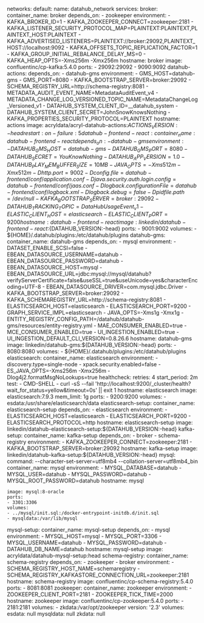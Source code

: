 networks:
  default:
    name: datahub_network
services:
  broker:
    container_name: broker
    depends_on:
    - zookeeper
    environment:
    - KAFKA_BROKER_ID=1
    - KAFKA_ZOOKEEPER_CONNECT=zookeeper:2181
    - KAFKA_LISTENER_SECURITY_PROTOCOL_MAP=PLAINTEXT:PLAINTEXT,PLAINTEXT_HOST:PLAINTEXT
    - KAFKA_ADVERTISED_LISTENERS=PLAINTEXT://broker:29092,PLAINTEXT_HOST://localhost:9092
    - KAFKA_OFFSETS_TOPIC_REPLICATION_FACTOR=1
    - KAFKA_GROUP_INITIAL_REBALANCE_DELAY_MS=0
    - KAFKA_HEAP_OPTS=-Xms256m -Xmx256m
    hostname: broker
    image: confluentinc/cp-kafka:5.4.0
    ports:
    - 29092:29092
    - 9090:9092
  datahub-actions:
    depends_on:
    - datahub-gms
    environment:
    - GMS_HOST=datahub-gms
    - GMS_PORT=8080
    - KAFKA_BOOTSTRAP_SERVER=broker:29092
    - SCHEMA_REGISTRY_URL=http://schema-registry:8081
    - METADATA_AUDIT_EVENT_NAME=MetadataAuditEvent_v4
    - METADATA_CHANGE_LOG_VERSIONED_TOPIC_NAME=MetadataChangeLog_Versioned_v1
    - DATAHUB_SYSTEM_CLIENT_ID=__datahub_system
    - DATAHUB_SYSTEM_CLIENT_SECRET=JohnSnowKnowsNothing
    - KAFKA_PROPERTIES_SECURITY_PROTOCOL=PLAINTEXT
    hostname: actions
    image: acryldata/acryl-datahub-actions:${ACTIONS_VERSION:-head}
    restart: on-failure:5
  datahub-frontend-react:
    container_name: datahub-frontend-react
    depends_on:
    - datahub-gms
    environment:
    - DATAHUB_GMS_HOST=datahub-gms
    - DATAHUB_GMS_PORT=8080
    - DATAHUB_SECRET=YouKnowNothing
    - DATAHUB_APP_VERSION=1.0
    - DATAHUB_PLAY_MEM_BUFFER_SIZE=10MB
    - JAVA_OPTS=-Xms512m -Xmx512m -Dhttp.port=9002 -Dconfig.file=datahub-frontend/conf/application.conf
      -Djava.security.auth.login.config=datahub-frontend/conf/jaas.conf -Dlogback.configurationFile=datahub-frontend/conf/logback.xml
      -Dlogback.debug=false -Dpidfile.path=/dev/null
    - KAFKA_BOOTSTRAP_SERVER=broker:29092
    - DATAHUB_TRACKING_TOPIC=DataHubUsageEvent_v1
    - ELASTIC_CLIENT_HOST=elasticsearch
    - ELASTIC_CLIENT_PORT=9200
    hostname: datahub-frontend-react
    image: linkedin/datahub-frontend-react:${DATAHUB_VERSION:-head}
    ports:
    - 9001:9002
    volumes:
    - ${HOME}/.datahub/plugins:/etc/datahub/plugins
  datahub-gms:
    container_name: datahub-gms
    depends_on:
    - mysql
    environment:
    - DATASET_ENABLE_SCSI=false
    - EBEAN_DATASOURCE_USERNAME=datahub
    - EBEAN_DATASOURCE_PASSWORD=datahub
    - EBEAN_DATASOURCE_HOST=mysql
    - EBEAN_DATASOURCE_URL=jdbc:mysql://mysql/datahub?verifyServerCertificate=false&useSSL=true&useUnicode=yes&characterEncoding=UTF-8
    - EBEAN_DATASOURCE_DRIVER=com.mysql.jdbc.Driver
    - KAFKA_BOOTSTRAP_SERVER=broker:29092
    - KAFKA_SCHEMAREGISTRY_URL=http://schema-registry:8081
    - ELASTICSEARCH_HOST=elasticsearch
    - ELASTICSEARCH_PORT=9200
    - GRAPH_SERVICE_IMPL=elasticsearch
    - JAVA_OPTS=-Xms1g -Xmx1g
    - ENTITY_REGISTRY_CONFIG_PATH=/datahub/datahub-gms/resources/entity-registry.yml
    - MAE_CONSUMER_ENABLED=true
    - MCE_CONSUMER_ENABLED=true
    - UI_INGESTION_ENABLED=true
    - UI_INGESTION_DEFAULT_CLI_VERSION=0.8.26.6
    hostname: datahub-gms
    image: linkedin/datahub-gms:${DATAHUB_VERSION:-head}
    ports:
    - 8080:8080
    volumes:
    - ${HOME}/.datahub/plugins:/etc/datahub/plugins
  elasticsearch:
    container_name: elasticsearch
    environment:
    - discovery.type=single-node
    - xpack.security.enabled=false
    - ES_JAVA_OPTS=-Xms256m -Xmx256m -Dlog4j2.formatMsgNoLookups=true
    healthcheck:
      retries: 4
      start_period: 2m
      test:
      - CMD-SHELL
      - curl -sS --fail 'http://localhost:9200/_cluster/health?wait_for_status=yellow&timeout=0s'
        || exit 1
    hostname: elasticsearch
    image: elasticsearch:7.9.3
    mem_limit: 1g
    ports:
    - 9200:9200
    volumes:
    - esdata:/usr/share/elasticsearch/data
  elasticsearch-setup:
    container_name: elasticsearch-setup
    depends_on:
    - elasticsearch
    environment:
    - ELASTICSEARCH_HOST=elasticsearch
    - ELASTICSEARCH_PORT=9200
    - ELASTICSEARCH_PROTOCOL=http
    hostname: elasticsearch-setup
    image: linkedin/datahub-elasticsearch-setup:${DATAHUB_VERSION:-head}
  kafka-setup:
    container_name: kafka-setup
    depends_on:
    - broker
    - schema-registry
    environment:
    - KAFKA_ZOOKEEPER_CONNECT=zookeeper:2181
    - KAFKA_BOOTSTRAP_SERVER=broker:29092
    hostname: kafka-setup
    image: linkedin/datahub-kafka-setup:${DATAHUB_VERSION:-head}
  mysql:
    command: --character-set-server=utf8mb4 --collation-server=utf8mb4_bin
    container_name: mysql
    environment:
    - MYSQL_DATABASE=datahub
    - MYSQL_USER=datahub
    - MYSQL_PASSWORD=datahub
    - MYSQL_ROOT_PASSWORD=datahub
    hostname: mysql
    
    image: mysql:8-oracle
    ports:
    - 3301:3306
    volumes:
    - ../mysql/init.sql:/docker-entrypoint-initdb.d/init.sql
    - mysqldata:/var/lib/mysql
  mysql-setup:
    container_name: mysql-setup
    depends_on:
    - mysql
    environment:
    - MYSQL_HOST=mysql
    - MYSQL_PORT=3306
    - MYSQL_USERNAME=datahub
    - MYSQL_PASSWORD=datahub
    - DATAHUB_DB_NAME=datahub
    hostname: mysql-setup
    image: acryldata/datahub-mysql-setup:head
  schema-registry:
    container_name: schema-registry
    depends_on:
    - zookeeper
    - broker
    environment:
    - SCHEMA_REGISTRY_HOST_NAME=schemaregistry
    - SCHEMA_REGISTRY_KAFKASTORE_CONNECTION_URL=zookeeper:2181
    hostname: schema-registry
    image: confluentinc/cp-schema-registry:5.4.0
    ports:
    - 8081:8081
  zookeeper:
    container_name: zookeeper
    environment:
    - ZOOKEEPER_CLIENT_PORT=2181
    - ZOOKEEPER_TICK_TIME=2000
    hostname: zookeeper
    image: confluentinc/cp-zookeeper:5.4.0
    ports:
    - 2181:2181
    volumes:
    - zkdata:/var/opt/zookeeper
version: '2.3'
volumes:
  esdata: null
  mysqldata: null
  zkdata: null
